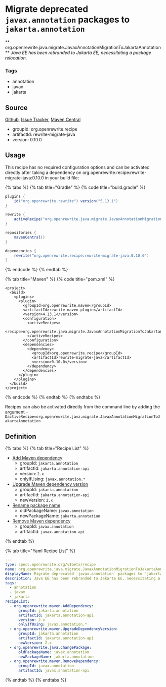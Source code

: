 # Migrate deprecated `javax.annotation` packages to `jakarta.annotation`

** org.openrewrite.java.migrate.JavaxAnnotationMigrationToJakartaAnnotation**
_Java EE has been rebranded to Jakarta EE, necessitating a package relocation._

### Tags

* annotation
* javax
* jakarta

## Source

[Github](https://github.com/openrewrite/rewrite-migrate-java), [Issue Tracker](https://github.com/openrewrite/rewrite-migrate-java/issues), [Maven Central](https://search.maven.org/artifact/org.openrewrite.recipe/rewrite-migrate-java/0.10.0/jar)

* groupId: org.openrewrite.recipe
* artifactId: rewrite-migrate-java
* version: 0.10.0


## Usage

This recipe has no required configuration options and can be activated directly after taking a dependency on org.openrewrite.recipe:rewrite-migrate-java:0.10.0 in your build file:

{% tabs %}
{% tab title="Gradle" %}
{% code title="build.gradle" %}
```groovy
plugins {
    id("org.openrewrite.rewrite") version("5.13.1")
}

rewrite {
    activeRecipe("org.openrewrite.java.migrate.JavaxAnnotationMigrationToJakartaAnnotation")
}

repositories {
    mavenCentral()
}

dependencies {
    rewrite("org.openrewrite.recipe:rewrite-migrate-java:0.10.0")
}
```
{% endcode %}
{% endtab %}

{% tab title="Maven" %}
{% code title="pom.xml" %}
```markup
<project>
  <build>
    <plugins>
      <plugin>
        <groupId>org.openrewrite.maven</groupId>
        <artifactId>rewrite-maven-plugin</artifactId>
        <version>4.13.1</version>
        <configuration>
          <activeRecipes>
            <recipe>org.openrewrite.java.migrate.JavaxAnnotationMigrationToJakartaAnnotation</recipe>
          </activeRecipes>
        </configuration>
        <dependencies>
          <dependency>
            <groupId>org.openrewrite.recipe</groupId>
            <artifactId>rewrite-migrate-java</artifactId>
            <version>0.10.0</version>
          </dependency>
        </dependencies>
      </plugin>
    </plugins>
  </build>
</project>
```
{% endcode %}
{% endtab %}
{% endtabs %}

Recipes can also be activated directly from the command line by adding the argument `-DactiveRecipe=org.openrewrite.java.migrate.JavaxAnnotationMigrationToJakartaAnnotation`

## Definition

{% tabs %}
{% tab title="Recipe List" %}
* [Add Maven dependency](../../maven/adddependency.md)
  * groupId: `jakarta.annotation`
  * artifactId: `jakarta.annotation-api`
  * version: `2.x`
  * onlyIfUsing: `javax.annotation.*`
* [Upgrade Maven dependency version](../../maven/upgradedependencyversion.md)
  * groupId: `jakarta.annotation`
  * artifactId: `jakarta.annotation-api`
  * newVersion: `2.x`
* [Rename package name](../../java/changepackage.md)
  * oldPackageName: `javax.annotation`
  * newPackageName: `jakarta.annotation`
* [Remove Maven dependency](../../maven/removedependency.md)
  * groupId: `javax.annotation`
  * artifactId: `javax.annotation-api`

{% endtab %}

{% tab title="Yaml Recipe List" %}
```yaml
---
type: specs.openrewrite.org/v1beta/recipe
name: org.openrewrite.java.migrate.JavaxAnnotationMigrationToJakartaAnnotation
displayName: Migrate deprecated `javax.annotation` packages to `jakarta.annotation`
description: Java EE has been rebranded to Jakarta EE, necessitating a package relocation.
tags:
  - annotation
  - javax
  - jakarta
recipeList:
  - org.openrewrite.maven.AddDependency:
      groupId: jakarta.annotation
      artifactId: jakarta.annotation-api
      version: 2.x
      onlyIfUsing: javax.annotation.*
  - org.openrewrite.maven.UpgradeDependencyVersion:
      groupId: jakarta.annotation
      artifactId: jakarta.annotation-api
      newVersion: 2.x
  - org.openrewrite.java.ChangePackage:
      oldPackageName: javax.annotation
      newPackageName: jakarta.annotation
  - org.openrewrite.maven.RemoveDependency:
      groupId: javax.annotation
      artifactId: javax.annotation-api

```
{% endtab %}
{% endtabs %}
